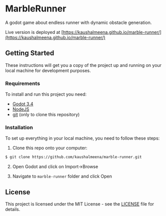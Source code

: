 # MarbleRunner

A godot game about endless runner with dynamic obstacle generation.

Live version is deployed at [https://kaushalmeena.github.io/marble-runner/](https://kaushalmeena.github.io/marble-runner/)

## Getting Started

These instructions will get you a copy of the project up and running on your local machine for development purposes.

### Requirements

To install and run this project you need:

- [Godot 3.4](https://godotengine.org/download/ "Godot 3.4")
- [NodeJS](https://nodejs.org/ "NodeJS")
- [git](https://git-scm.com/downloads "git") (only to clone this repository)

### Installation

To set up everything in your local machine, you need to follow these steps:

1. Clone this repo onto your computer:

```bash
$ git clone https://github.com/kaushalmeena/marble-runner.git
```

2. Open Godot and click on Import->Browse

3. Navigate to `marble-runner` folder and click Open

## License

This project is licensed under the MIT License - see the [LICENSE](LICENSE) file for details.
